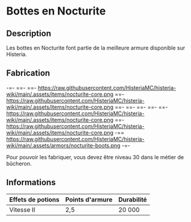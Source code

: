 # Bottes en Nocturite

## Description
Les bottes en Nocturite font partie de la meilleure armure disponible sur Histeria.

## Fabrication
-=-
 ==- 
 ==- https://raw.githubusercontent.com/HisteriaMC/histeria-wiki/main/.assets/items/nocturite-core.png
 ==- https://raw.githubusercontent.com/HisteriaMC/histeria-wiki/main/.assets/items/nocturite-core.png
 ==- 
 ==- 
 ==- 
 ==- 
 ==- https://raw.githubusercontent.com/HisteriaMC/histeria-wiki/main/.assets/items/nocturite-core.png
 ==- https://raw.githubusercontent.com/HisteriaMC/histeria-wiki/main/.assets/items/nocturite-core.png
 -== https://raw.githubusercontent.com/HisteriaMC/histeria-wiki/main/.assets/armors/nocturite-boots.png
-=-

Pour pouvoir les fabriquer, vous devez être niveau 30 dans le métier de bûcheron.

## Informations
| Effets de potions | Points d'armure | Durabilité |
| ----------------- | --------------- | ---------- |
| Vitesse II | 2,5             | 20 000     |